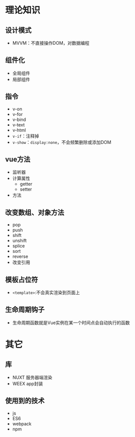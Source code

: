 # 理论知识
## 设计模式
- MVVM：不直接操作DOM，对数据编程

## 组件化
- 全局组件
- 局部组件

## 指令
- v-on
- v-for
- v-bind
- v-text
- v-html
- `v-if`：注释掉
- `v-show`：`display:none`，不会频繁删除或添加DOM

## vue方法
- 监听器
- 计算属性
  - getter
  - setter
- 方法

## 改变数组、对象方法
- pop
- push
- shift
- unshift
- splice
- sort
- reverse
- 改变引用

## 模板占位符
- `<template>`:不会真实渲染到页面上

## 生命周期钩子
- 生命周期函数就是Vue实例在某一个时间点会自动执行的函数

# 其它
## 库
- NUXT 服务器端渲染
- WEEX app封装

## 使用到的技术
- js
- ES6
- webpack
- npm